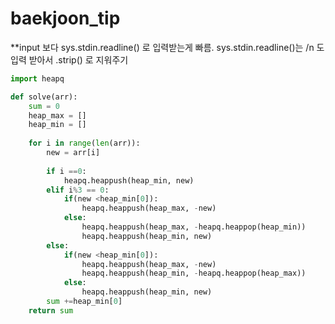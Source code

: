 # baekjoon_tip

**input 보다 sys.stdin.readline() 로 입력받는게 빠름.
sys.stdin.readline()는 /n 도 입력 받아서 .strip() 로 지워주기


```python
import heapq

def solve(arr):
    sum = 0
    heap_max = []
    heap_min = []
  
    for i in range(len(arr)):
        new = arr[i]
    
        if i ==0:
            heapq.heappush(heap_min, new)
        elif i%3 == 0:
            if(new <heap_min[0]):
                heapq.heappush(heap_max, -new)
            else:
                heapq.heappush(heap_max, -heapq.heappop(heap_min))
                heapq.heappush(heap_min, new)
        else:
            if(new <heap_min[0]):
                heapq.heappush(heap_max, -new)
                heapq.heappush(heap_min, -heapq.heappop(heap_max))
            else:
                heapq.heappush(heap_min, new)
        sum +=heap_min[0]
    return sum
```
